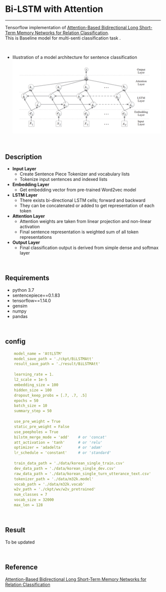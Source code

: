 # Bi-LSTM with Attention
---
Tensorflow implementation of [Attention-Based Bidirectional Long Short-Term Memory Networks for Relation Classification](https://www.aclweb.org/anthology/P16-2034).  
This is Baseline model for multi-senti classification task .

<br/>



- Illustration of a model architecture for sentence classification  
![Illustration](images/BLSTMA.png)  

<br/>



## Description

- **Input Layer**
  - Create Sentence Piece Tokenizer and vocabulary lists
  - Tokenize input sentences and indexed lists
- **Embedding Layer**
  - Get embedding vector from pre-trained Word2vec model
- **LSTM Layer**
  - There exists bi-directional LSTM cells; forward and backward
  - They can be concatenated or added to get representation of each token
- **Attention Layer**
  - Attention weights are taken from linear projection and non-linear activation
  - Final sentence representation is weighted sum of all token representations
- **Output Layer**
  - Final classification output is derived from simple dense and softmax layer

<br/>



## Requirements

- python 3.7
- sentencepiece==0.1.83
- tensorflow==1.14.0
- gensim
- numpy
- pandas

<br/>



## config
```yml
    model_name = 'AttLSTM'
    model_save_path = './ckpt/BiLSTMAtt'
    result_save_path = './result/BiLSTMAtt'

    learning_rate = 1.
    l2_scale = 1e-5
    embedding_size = 100
    hidden_size = 100
    dropout_keep_probs = [.7, .7, .5]
    epochs = 50
    batch_size = 10
    summary_step = 50

    use_pre_weight = True
    static_pre_weight = False
    use_peepholes = True
    bilstm_merge_mode = 'add'    # or 'concat'
    att_activation = 'tanh'      # or 'relu'
    optimizer = 'adadelta'       # or 'adam'
    lr_schedule = 'constant'     # or 'standard'

    train_data_path = './data/korean_single_train.csv'
    dev_data_path = './data/korean_single_dev.csv'
    raw_data_path = './data/korean_single_turn_utterance_text.csv'
    tokenizer_path = './data/m32k.model'
    vocab_path = './data/m32k.vocab'
    w2v_path = './ckpt/wv/w2v_pretrained'
    num_classes = 7
    vocab_size = 32000
    max_len = 128
```

<br/>



## Result

To be updated  

<br/>



## Reference

[Attention-Based Bidirectional Long Short-Term Memory Networks for Relation Classification](https://www.aclweb.org/anthology/P16-2034)

